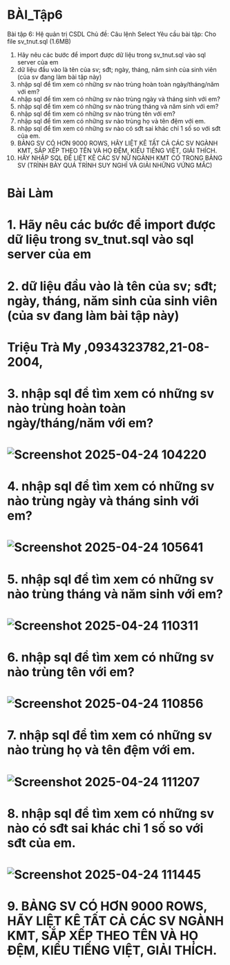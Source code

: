 # BÀI_Tập6
Bài tập 6: Hệ quản trị CSDL
Chủ đề: Câu lệnh Select
Yêu cầu bài tập: 
Cho file sv_tnut.sql (1.6MB)
1. Hãy nêu các bước để import được dữ liệu trong sv_tnut.sql vào sql server của em
2. dữ liệu đầu vào là tên của sv; sđt; ngày, tháng, năm sinh của sinh viên (của sv đang làm bài tập này)
3. nhập sql để tìm xem có những sv nào trùng hoàn toàn ngày/tháng/năm với em?
4. nhập sql để tìm xem có những sv nào trùng ngày và tháng sinh với em?
5. nhập sql để tìm xem có những sv nào trùng tháng và năm sinh với em?
6. nhập sql để tìm xem có những sv nào trùng tên với em?
7. nhập sql để tìm xem có những sv nào trùng họ và tên đệm với em.
8. nhập sql để tìm xem có những sv nào có sđt sai khác chỉ 1 số so với sđt của em.
9. BẢNG SV CÓ HƠN 9000 ROWS, HÃY LIỆT KÊ TẤT CẢ CÁC SV NGÀNH KMT, SẮP XẾP THEO TÊN VÀ HỌ ĐỆM, KIỂU TIẾNG  VIỆT, GIẢI THÍCH.
10. HÃY NHẬP SQL ĐỂ LIỆT KÊ CÁC SV NỮ NGÀNH KMT CÓ TRONG BẢNG SV (TRÌNH BÀY QUÁ TRÌNH SUY NGHĨ VÀ GIẢI NHỮNG VỨNG MẮC)
# Bài Làm
# 1. Hãy nêu các bước để import được dữ liệu trong sv_tnut.sql vào sql server của em
# 2. dữ liệu đầu vào là tên của sv; sđt; ngày, tháng, năm sinh của sinh viên (của sv đang làm bài tập này)
# Triệu Trà My ,0934323782,21-08-2004,
# 3. nhập sql để tìm xem có những sv nào trùng hoàn toàn ngày/tháng/năm với em?
# ![Screenshot 2025-04-24 104220](https://github.com/user-attachments/assets/f445fc8b-d852-476a-97b2-9b32eeedda63)
# 4. nhập sql để tìm xem có những sv nào trùng ngày và tháng sinh với em?
# ![Screenshot 2025-04-24 105641](https://github.com/user-attachments/assets/af113eb0-221c-4df5-a71d-6499434f3a4a)
# 5. nhập sql để tìm xem có những sv nào trùng tháng và năm sinh với em?
# ![Screenshot 2025-04-24 110311](https://github.com/user-attachments/assets/14096f40-7fec-4c8e-a924-d44b61df4bb0)
# 6. nhập sql để tìm xem có những sv nào trùng tên với em?
# ![Screenshot 2025-04-24 110856](https://github.com/user-attachments/assets/9a38ab37-fa15-4ff8-b921-93b10afcc168)
# 7. nhập sql để tìm xem có những sv nào trùng họ và tên đệm với em.
# ![Screenshot 2025-04-24 111207](https://github.com/user-attachments/assets/8a4c1131-2a73-4a10-9247-401fc61d575c)
# 8. nhập sql để tìm xem có những sv nào có sđt sai khác chỉ 1 số so với sđt của em.
# ![Screenshot 2025-04-24 111445](https://github.com/user-attachments/assets/97fe118d-6b74-4e2a-9450-a809739ea8b4)
# 9. BẢNG SV CÓ HƠN 9000 ROWS, HÃY LIỆT KÊ TẤT CẢ CÁC SV NGÀNH KMT, SẮP XẾP THEO TÊN VÀ HỌ ĐỆM, KIỂU TIẾNG  VIỆT, GIẢI THÍCH.
# 
